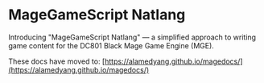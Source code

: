 # MageGameScript Natlang

Introducing "MageGameScript Natlang" — a simplified approach to writing game content for the DC801 Black Mage Game Engine (MGE).

These docs have moved to: [https://alamedyang.github.io/magedocs/](https://alamedyang.github.io/magedocs/)
